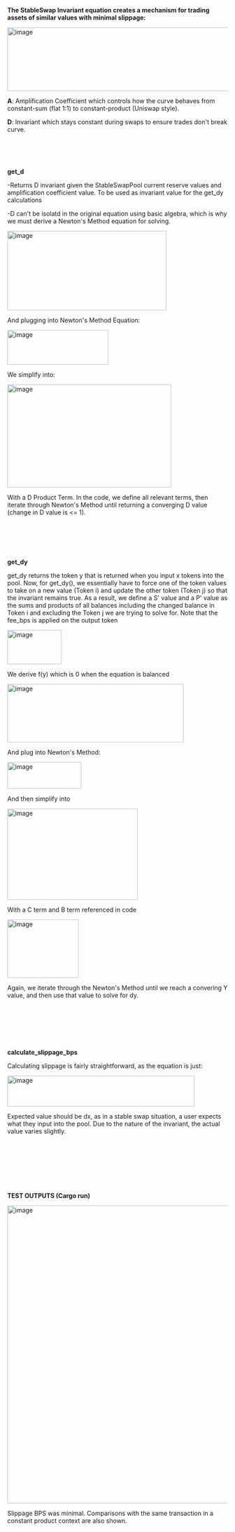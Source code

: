 **The StableSwap Invariant equation creates a mechanism for trading assets of similar values with minimal slippage:**

<img width="654" height="145" alt="image" src="https://github.com/user-attachments/assets/efc3e79f-7977-44a4-b7b9-9f623b45ce30" />

**A**: Amplification Coefficient which controls how the curve behaves from constant-sum (flat 1:1) to constant-product (Uniswap style). 

**D**: Invariant which stays constant during swaps to ensure trades don't break curve. 

<br>
<br>
<br>

**get_d**

-Returns D invariant given the StableSwapPool current reserve values and amplification coefficient value. To be used as invariant value for the get_dy calculations

-D can't be isolatd in the original equation using basic algebra, which is why we must derive a Newton's Method equation for solving.

<img width="364" height="181" alt="image" src="https://github.com/user-attachments/assets/5bb9df37-a477-470c-bb86-bd7a464e6daf" />

And plugging into Newton's Method Equation:

<img width="231" height="79" alt="image" src="https://github.com/user-attachments/assets/7f057c7d-66eb-44cb-816c-514325a3b87b" />

We simplify into:

<img width="375" height="235" alt="image" src="https://github.com/user-attachments/assets/ad208bf1-d68a-45cf-8ede-316b84dfcb8f" />

With a D Product Term. In the code, we define all relevant terms, then iterate through Newton's Method until returning a converging D value (change in D value is <= 1).

<br>
<br>
<br>
<br>

**get_dy**

get_dy returns the token y that is returned when you input x tokens into the pool. Now, for get_dy(), we essentially have to force one of the token values to take on a new value (Token i) and update the other token (Token j) so that the invariant remains true.
As a result, we define a S' value and a P' value as the sums and products of all balances including the changed balance in Token i and excluding the Token j we are trying to solve for. Note that the fee_bps is applied on the output token

<img width="124" height="78" alt="image" src="https://github.com/user-attachments/assets/a723f65a-2232-420e-b324-cfb298096021" />

We derive f(y) which is 0 when the equation is balanced

<img width="403" height="133" alt="image" src="https://github.com/user-attachments/assets/1ba5d8bd-24d9-475f-8390-d9fd11b20a0c" />

And plug into Newton's Method:

<img width="169" height="61" alt="image" src="https://github.com/user-attachments/assets/e9e35a69-583e-4261-88b1-09f3c928ae63" />

And then simplify into 

<img width="298" height="208" alt="image" src="https://github.com/user-attachments/assets/717b398a-938d-463b-abe2-0ca72a31768a" />

With a C term and B term referenced in code

<img width="163" height="133" alt="image" src="https://github.com/user-attachments/assets/195d0681-f125-43bf-9c08-290f3d353db9" />

Again, we iterate through the Newton's Method until we reach a convering Y value, and then use that value to solve for dy.

<br> 
<br>
<br>
<br>
<br>

**calculate_slippage_bps**

Calculating slippage is fairly straightforward, as the equation is just:

<img width="428" height="70" alt="image" src="https://github.com/user-attachments/assets/95f67d73-867b-4885-87c5-75af17664c51" />

Expected value should be dx, as in a stable swap situation, a user expects what they input into the pool. Due to the nature of the invariant, the actual value varies slightly. 

<br> 
<br>
<br>
<br>
<br>
<br>

**TEST OUTPUTS (Cargo run)**

<img width="565" height="679" alt="image" src="https://github.com/user-attachments/assets/3689a5dd-7675-4e32-97ea-91cecc8577d9" />

Slippage BPS was minimal. Comparisons with the same transaction in a constant product context are also shown. 



